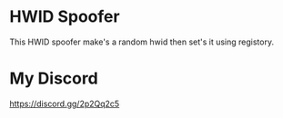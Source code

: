 # HWID Spoofer
This HWID spoofer make's a random hwid then set's it using registory.
# My Discord
https://discord.gg/2p2Qq2c5
